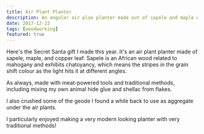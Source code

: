 ```yaml
---
title: Air Plant Planter
description: An angular air plan planter made out of sapele and maple with copper leaf.
date: 2017-12-22
tags: [woodworking]
featured: true
---
```

Here's the Secret Santa gift I made this year. It's an air plant planter made of sapele, maple, and copper leaf. Sapele is an African wood related to mahogany and exhibits chatoyancy, which means the stripes in the grain shift colour as the light hits it at different angles.

As always, made with meat-powered tools and traditional methods, including mixing my own animal hide glue and shellac from flakes.

I also crushed some of the geode I found a while back to use as aggregate under the air plants.

I particularly enjoyed making a very modern looking planter with very traditional methods!